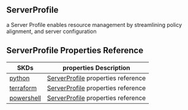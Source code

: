 ## ServerProfile
a Server Profile enables resource management by streamlining policy alignment, and server configuration

## ServerProfile Properties Reference

| SKDs | properties Description
| ---- | ------------------- |
| [python](https://github.com/CiscoDevNet/intersight-python/) | [ServerProfile](https://github.com/CiscoDevNet/intersight-python/tree/main/intersight/model/server_profile.py) properties reference |                 |
| [terraform](https://github.com/CiscoDevNet/terraform-provider-intersight/) | [ServerProfile](https://registry.terraform.io/providers/CiscoDevNet/intersight/latest/docs/resources/server_profile) properties reference |
| [powershell](https://github.com/CiscoDevNet/intersight-powershell/) | [ServerProfile](https://github.com/CiscoDevNet/intersight-powershell/blob/main/docs/New-IntersightServerProfile.md) properties reference |



